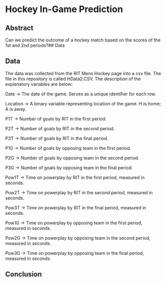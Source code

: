 # Hockey In-Game Prediction 

## Abstract 

Can we predict the outcome of a hockey match based on the scores of the 1st and 2nd periods?## Data 

## Data

The data was collected from the RIT Mens Hockey page into a csv file. The file in this repository is called HData2.CSV. The description of the explanatory variables are below:

Date -> The date of the game. Serves as a unique identifier for each row. 

Location -> A binary variable representing location of the game. H is home; A is away. 

P1T -> Number of goals by RIT in the first period. 

P2T -> Number of goals by RIT in the second period.

P3T -> Number of goals by RIT in the final period. 

P1G -> Number of goals by opposing team in the first period. 

P2G -> Number of goals by opposing team in the second period.

P3G -> Number of goals by opposing team in the final period. 

Pow1T -> Time on powerplay by RIT in the first period, measured in seconds.

Pow2T -> Time on powerplay by RIT in the second period, measured in seconds.

Pow3T -> Time on powerplay by RIT in the final period, measured in seconds.

Pow1G -> Time on powerplay by opposing team in the first period, measured in seconds.

Pow2G -> Time on powerplay by opposing team in the second period, measured in seconds.

Pow3G -> Time on powerplay by opposing team in the final period, measured in seconds.

## Conclusion 

